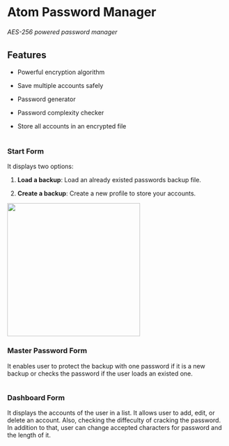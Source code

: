 # Atom Password Manager

###### AES-256 powered password manager

## Features

- Powerful encryption algorithm

- Save multiple accounts safely

- Password generator

- Password complexity checker

- Store all accounts in an encrypted file

#     

### Start Form

It displays two options:

1. **Load a backup**: Load an already existed passwords backup file.

2. **Create a backup**: Create a new profile to store your accounts.

<img title="" src="file:///C:/Users/Ahmed%20Mostafa/AppData/Roaming/marktext/images/2021-12-28-06-13-48-image.png" alt="" data-align="center" width="305">

### Master Password Form

It enables user to protect the backup with one password if it is a new backup or checks the password if the user loads
an existed one.

<img src="file:///C:/Users/Ahmed%20Mostafa/AppData/Roaming/marktext/images/2021-12-28-06-16-35-image.png" title="" alt="" data-align="center">

### Dashboard Form

It displays the accounts of the user in a list. It allows user to add, edit, or delete an account. Also, checking the
diffeculty of cracking the password. In addition to that, user can change accepted characters for password and the
length of it.

<img src="file:///C:/Users/Ahmed%20Mostafa/AppData/Roaming/marktext/images/2021-12-28-06-19-48-image.png" title="" alt="" data-align="center">
